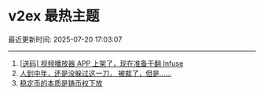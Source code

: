 # v2ex 最热主题

最近更新时间: 2025-07-20 17:03:07

--- 
1. [[送码] 视频播放器 APP 上架了，现在准备干翻 Infuse](https://www.v2ex.com/t/1146394) 
2. [人到中年，还是没躲过这一刀， 被裁了，但是......](https://www.v2ex.com/t/1146397) 
3. [稳定币的本质是铸币权下放](https://www.v2ex.com/t/1146398) 
